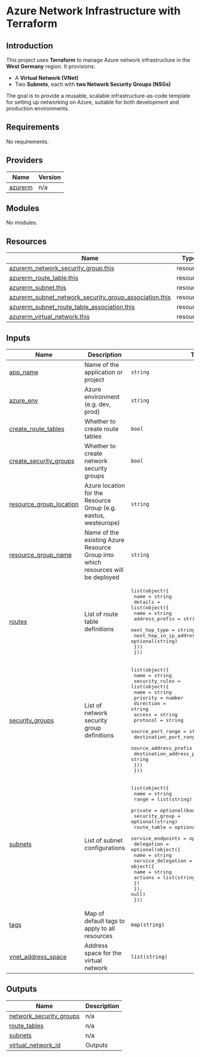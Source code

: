 # Azure Network Infrastructure with Terraform

## Introduction
This project uses **Terraform** to manage Azure network infrastructure in the **West Germany** region. It provisions:
- A **Virtual Network (VNet)**
- Two **Subnets**, each with **two Network Security Groups (NSGs)**

The goal is to provide a reusable, scalable infrastructure-as-code template for setting up networking on Azure, suitable for both development and production environments.

<!-- BEGIN_TF_DOCS -->
## Requirements

No requirements.

## Providers

| Name | Version |
|------|---------|
| <a name="provider_azurerm"></a> [azurerm](#provider\_azurerm) | n/a |

## Modules

No modules.

## Resources

| Name | Type |
|------|------|
| [azurerm_network_security_group.this](https://registry.terraform.io/providers/hashicorp/azurerm/latest/docs/resources/network_security_group) | resource |
| [azurerm_route_table.this](https://registry.terraform.io/providers/hashicorp/azurerm/latest/docs/resources/route_table) | resource |
| [azurerm_subnet.this](https://registry.terraform.io/providers/hashicorp/azurerm/latest/docs/resources/subnet) | resource |
| [azurerm_subnet_network_security_group_association.this](https://registry.terraform.io/providers/hashicorp/azurerm/latest/docs/resources/subnet_network_security_group_association) | resource |
| [azurerm_subnet_route_table_association.this](https://registry.terraform.io/providers/hashicorp/azurerm/latest/docs/resources/subnet_route_table_association) | resource |
| [azurerm_virtual_network.this](https://registry.terraform.io/providers/hashicorp/azurerm/latest/docs/resources/virtual_network) | resource |

## Inputs

| Name | Description | Type | Default | Required |
|------|-------------|------|---------|:--------:|
| <a name="input_app_name"></a> [app\_name](#input\_app\_name) | Name of the application or project | `string` | n/a | yes |
| <a name="input_azure_env"></a> [azure\_env](#input\_azure\_env) | Azure environment (e.g. dev, prod) | `string` | n/a | yes |
| <a name="input_create_route_tables"></a> [create\_route\_tables](#input\_create\_route\_tables) | Whether to create route tables | `bool` | `true` | no |
| <a name="input_create_security_groups"></a> [create\_security\_groups](#input\_create\_security\_groups) | Whether to create network security groups | `bool` | `true` | no |
| <a name="input_resource_group_location"></a> [resource\_group\_location](#input\_resource\_group\_location) | Azure location for the Resource Group (e.g. eastus, westeurope) | `string` | n/a | yes |
| <a name="input_resource_group_name"></a> [resource\_group\_name](#input\_resource\_group\_name) | Name of the existing Azure Resource Group into which resources will be deployed | `string` | n/a | yes |
| <a name="input_routes"></a> [routes](#input\_routes) | List of route table definitions | <pre>list(object({<br/>    name    = string<br/>    details = list(object({<br/>      name                   = string<br/>      address_prefix         = string<br/>      next_hop_type          = string<br/>      next_hop_in_ip_address = optional(string)<br/>    }))<br/>  }))</pre> | `[]` | no |
| <a name="input_security_groups"></a> [security\_groups](#input\_security\_groups) | List of network security group definitions | <pre>list(object({<br/>    name           = string<br/>    security_rules = list(object({<br/>      name                       = string<br/>      priority                   = number<br/>      direction                  = string<br/>      access                     = string<br/>      protocol                   = string<br/>      source_port_range          = string<br/>      destination_port_range     = string<br/>      source_address_prefix      = string<br/>      destination_address_prefix = string<br/>    }))<br/>  }))</pre> | `[]` | no |
| <a name="input_subnets"></a> [subnets](#input\_subnets) | List of subnet configurations | <pre>list(object({<br/>    name              = string<br/>    range             = list(string)<br/>    private           = optional(bool, false)<br/>    security_group    = optional(string)<br/>    route_table       = optional(string)<br/>    service_endpoints = optional(list(string), [])<br/>    delegation = optional(object({<br/>      name = string<br/>      service_delegation = object({<br/>        name    = string<br/>        actions = list(string)<br/>      })<br/>    }), null)<br/>  }))</pre> | n/a | yes |
| <a name="input_tags"></a> [tags](#input\_tags) | Map of default tags to apply to all resources | `map(string)` | `{}` | no |
| <a name="input_vnet_address_space"></a> [vnet\_address\_space](#input\_vnet\_address\_space) | Address space for the virtual network | `list(string)` | <pre>[<br/>  "10.0.0.0/16"<br/>]</pre> | no |

## Outputs

| Name | Description |
|------|-------------|
| <a name="output_network_security_groups"></a> [network\_security\_groups](#output\_network\_security\_groups) | n/a |
| <a name="output_route_tables"></a> [route\_tables](#output\_route\_tables) | n/a |
| <a name="output_subnets"></a> [subnets](#output\_subnets) | n/a |
| <a name="output_virtual_network_id"></a> [virtual\_network\_id](#output\_virtual\_network\_id) | Outputs |
<!-- END_TF_DOCS -->